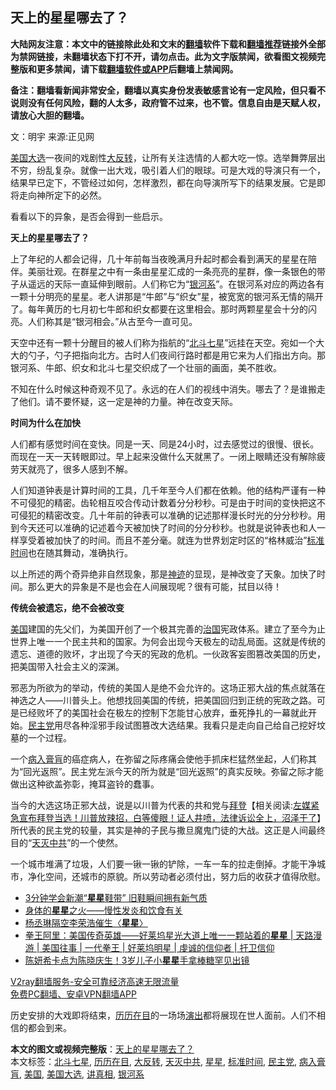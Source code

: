  <h2>天上的星星哪去了？</h2> <p class="notice"><b>大陆网友注意：本文中的链接除此处和文末的<a href="https://github.com/bannedbook/fanqiang" >翻墙</a>软件下载和<a href="https://github.com/killgcd/justmysocks/blob/master/README.md">翻墙推荐</a>链接外全部为禁网链接，未翻墙状态下打不开，请勿点击。此为文字版禁闻，欲看图文视频完整版和更多禁闻，请下载<a href="https://github.com/bannedbook/fanqiang">翻墙软件或APP</a>后翻墙上禁闻网。</p><p>备注：翻墙看新闻非常安全，翻墙以真实身份发表敏感言论有一定风险，但只看不说则没有任何风险，翻的人太多，政府管不过来，也不管。信息自由是天赋人权，请放心大胆的翻墙。</b></p>  <div class="entry"> <p></p> <p>文：明宇 来源:正见网</p> <p><a href="https://www.bannedbook.org/bnews/tag/%e7%be%8e%e5%9b%bd%e5%a4%a7%e9%80%89/" class="st_tag internal_tag" rel="tag" title="标签 美国大选 下的日志">美国大选</a>一夜间的戏剧性<a href="https://www.bannedbook.org/bnews/tag/%E5%A4%A7%E5%8F%8D%E8%BD%AC/" class="st_tag internal_tag" rel="tag" title="标签 大反转 下的日志">大反转</a>，让所有关注选情的人都大吃一惊。选举舞弊层出不穷，纷乱复杂。就像一出大戏，吸引着人们的眼球。可是大戏的导演只有一个，结果早已定下，不管经过如何，怎样激烈，都在向导演所写下的结果发展。它是即将走向神所定下的必然。</p> <p>看看以下的异象，是否会得到一些启示。</p>  <p><strong>天上的星星哪去了？</strong></p> <p>上了年纪的人都会记得，几十年前每当夜晚满月升起时都会看到满天的星星在陪伴。美丽壮观。在群星之中有一条由星星汇成的一条亮亮的星群，像一条银色的带子从遥远的天际一直延伸到眼前。人们称它为“<a href="https://www.bannedbook.org/bnews/tag/%e9%93%b6%e6%b2%b3%e7%b3%bb/" class="st_tag internal_tag" rel="tag" title="标签 银河系 下的日志">银河系</a>”。在银河系对应的两边各有一颗十分明亮的星星。老人讲那是“牛郎”与“织女”星，被宽宽的银河系无情的隔开了。每年黄历的七月初七牛郎和织女都要在这里相会。那时两颗星星会十分的闪亮。人们称其是“银河相会。”从古至今一直可见。</p> <p>天空中还有一颗十分醒目的被人们称为指航的“<a href="https://www.bannedbook.org/bnews/tag/%E5%8C%97%E6%96%97%E4%B8%83%E6%98%9F/" class="st_tag internal_tag" rel="tag" title="标签 北斗七星 下的日志">北斗七星</a>”远挂在天空。宛如一个大大的勺子，勺子把指向北方。古时人们夜间行路时都是用它来为人们指出方向。那银河系、牛郎、织女和北斗七星交织成了一个壮丽的画面，美不胜收。</p> <p>不知在什么时候这种奇观不见了。永远的在人们的视线中消失。哪去了？是谁搬走了他们。请不要怀疑，这一定是神的力量。神在改变天际。</p>  <p><strong>时间为什么在加快</strong></p> <p>人们都有感觉时间在变快。同是一天、同是24小时，过去感觉过的很慢、很长。而现在一天一天转眼即过。早上起来没做什么天就黑了。一闭上眼睛还没有解除疲劳天就亮了，很多人感到不解。</p> <p>人们知道钟表是计算时间的工具，几千年至今人们都在依赖。他的结构严谨有一种不可侵犯的精密。齿轮相互咬合传动计数着分分秒秒。可是由于时间的变快把这不可侵犯的精密改变。几十年前的钟表可以准确的记述那样漫长时光的分分秒秒。用到今天还可以准确的记述着今天被加快了时间的分分秒秒。也就是说钟表也和人一样享受着被加快了的时间。而且不差分毫。就连为世界划定时区的“格林威治”<a href="https://www.bannedbook.org/bnews/tag/%E6%A0%87%E5%87%86%E6%97%B6%E9%97%B4/" class="st_tag internal_tag" rel="tag" title="标签 标准时间 下的日志">标准时间</a>也在随其舞动，准确执行。</p> <p>以上所述的两个奇异绝非自然现象，那是<span class='wp_keywordlink'><a href="https://www.bannedbook.org/forum3/topic69.html" title="电子书：神迹" target="_blank">神迹</a></span>的显现，是神改变了天象。加快了时间。那么更大的异象是不是也会在人间展现呢？很有可能，拭目以待！</p>  <p><strong>传统会被遗忘，绝不会被改变</strong></p> <p><a href="https://www.bannedbook.org/bnews/tag/%e7%be%8e%e5%9b%bd/" class="st_tag internal_tag" rel="tag" title="标签 美国 下的日志">美国</a>建国的先父们，为美国开创了一个极其完善的<span class='wp_keywordlink'><a href="https://www.bannedbook.org/forum24/topic8925.html" title="《治国大道》" target="_blank">治国</a></span>宪政体系。建立了至今为止世界上唯一一个民主共和的国家。为何会出现今天极左的动乱局面。这就是传统的遗忘、道德的败坏，才出现了今天的宪政的危机。一伙政客妄图篡改美国的历史，把美国带入社会主义的深渊。</p> <p>邪恶为所欲为的举动，传统的美国人是绝不会允许的。这场正邪大战的焦点就落在神选之人——川普头上。他想找回美国的传统，把美国回归到正统的宪政之路。可是已经败坏了的美国社会在极左的控制下怎能甘心放弃，垂死挣扎的一幕就此开始。<a href="https://www.bannedbook.org/bnews/tag/%e6%b0%91%e4%b8%bb%e5%85%9a/" class="st_tag internal_tag" rel="tag" title="标签 民主党 下的日志">民主党</a>用尽各种淫邪手段试图篡改大选结果。我看只是走向自己给自己挖好坟墓的一个过程。</p> <p>一个<a href="https://www.bannedbook.org/bnews/tag/%E7%97%85%E5%85%A5%E8%86%8F%E8%82%93/" class="st_tag internal_tag" rel="tag" title="标签 病入膏肓 下的日志">病入膏肓</a>的癌症病人，在弥留之际疼痛会使他手抓床栏猛然坐起，人们称其为“回光返照”。民主党左派今天的所为就是“回光返照”的真实反映。弥留之际才能做出这种欲盖弥彰，掩耳盗铃的蠢事。</p>  <p>当今的大选这场正邪大战，说是以川普为代表的共和党与<span class='wp_keywordlink'><a href="https://www.bannedbook.org/bnews/comments/20201018/1415809.html" title="“硬盘门”再爆：拿中共华信10％股的“大人物”正是拜登" target="_blank">拜登</a></span>【相关阅读:<a href='https://www.bannedbook.org/bnews/bannedvideo/20201108/1427782.html' target='_blank'>左媒紧急宣布拜登当选！川普放辣招，白等傻眼！证人井喷，法律诉讼全上，沼泽干了</a>】所代表的民主党的较量，其实是神的子民与撒旦魔鬼门徒的大战。这正是人间最终目的“<a href="https://www.bannedbook.org/bnews/tag/%e5%a4%a9%e7%81%ad%e4%b8%ad%e5%85%b1/" class="st_tag internal_tag" rel="tag" title="标签 天灭中共 下的日志">天灭中共</a>”的一个使然。</p> <p>一个城市堆满了垃圾，人们要一锹一锹的铲除，一车一车的拉走倒掉。才能干净城市，净化空间，还城市的原貌。所以劳动者必须付出，努力后的收获才值得欣慰。</p> <ul class='op-related-articles' title='相关阅读'> <li><a href='https://www.bannedbook.org/bnews/comments/20201108/1427564.html' target='_blank'>3分钟学会新潮“<b>星星</b>鞋带” 旧鞋瞬间拥有新气质</a></li> <li><a href='https://www.bannedbook.org/bnews/comments/20201029/1422243.html' target='_blank'>身体的<b>星星</b>之火——慢性发炎和饮食有关</a></li> <li><a href='https://www.bannedbook.org/bnews/yule/20200817/1381265.html' target='_blank'>杨丞琳隔空李荣浩催生〈<b>星星</b>〉</a></li> <li><a href='https://www.bannedbook.org/bnews/yule/20200705/1356008.html' target='_blank'>拳王阿里：美国传奇英雄——好莱坞星光大道上唯一一颗站着的<b>星星</b> | 天路漫游 | 美国往事 | 一代拳王 | 好莱坞明星 | 虔诚的信仰者 | 扞卫信仰</a></li> <li><a href='https://www.bannedbook.org/bnews/yule/20200705/1355806.html' target='_blank'>陈妍希卡点为陈晓庆生！3岁儿子小<b>星星</b>手拿棒糖罕见出镜</a></li> </ul> <p class="texttj"> <a href="https://www.bannedbook.org/forum23/topic22702.html" target="_blank">V2ray翻墙服务-安全可靠经济高速无限流量</a><br/> <a href="https://github.com/bannedbook/fanqiang/wiki/%E7%A6%81%E9%97%BB%E7%BD%91%E5%AE%89%E5%8D%93%E7%BF%BB%E5%A2%99%E6%96%B0%E9%97%BBAPP" target="_blank">免费PC翻墙、安卓VPN翻墙APP</a></p><p>历史安排的大戏即将结束，<a href="https://www.bannedbook.org/bnews/tag/%E5%8E%86%E5%8E%86%E5%9C%A8%E7%9B%AE/" class="st_tag internal_tag" rel="tag" title="标签 历历在目 下的日志">历历在目</a>的一场场<span class='wp_keywordlink_affiliate'><a href="https://zh-cn.shenyunperformingarts.org/" title="演出" target="_blank">演出</a></span>都将展现在世人面前。人们不相信的都会到来。</p><a name='sharetosocial'></a>       <div><b>本文的图文或视频完整版</b>：<a href='https://www.bannedbook.org/bnews/comments/20201113/1430496.html'>天上的星星哪去了？</a></div>  </div><!--END ENTRY--> <div class="postfooter"> <div>本文标签：<a href="https://www.bannedbook.org/bnews/tag/%E5%8C%97%E6%96%97%E4%B8%83%E6%98%9F/" rel="tag">北斗七星</a>, <a href="https://www.bannedbook.org/bnews/tag/%E5%8E%86%E5%8E%86%E5%9C%A8%E7%9B%AE/" rel="tag">历历在目</a>, <a href="https://www.bannedbook.org/bnews/tag/%E5%A4%A7%E5%8F%8D%E8%BD%AC/" rel="tag">大反转</a>, <a href="https://www.bannedbook.org/bnews/tag/%e5%a4%a9%e7%81%ad%e4%b8%ad%e5%85%b1/" rel="tag">天灭中共</a>, <a href="https://www.bannedbook.org/bnews/tag/%E6%98%9F%E6%98%9F/" rel="tag">星星</a>, <a href="https://www.bannedbook.org/bnews/tag/%E6%A0%87%E5%87%86%E6%97%B6%E9%97%B4/" rel="tag">标准时间</a>, <a href="https://www.bannedbook.org/bnews/tag/%e6%b0%91%e4%b8%bb%e5%85%9a/" rel="tag">民主党</a>, <a href="https://www.bannedbook.org/bnews/tag/%E7%97%85%E5%85%A5%E8%86%8F%E8%82%93/" rel="tag">病入膏肓</a>, <a href="https://www.bannedbook.org/bnews/tag/%e7%be%8e%e5%9b%bd/" rel="tag">美国</a>, <a href="https://www.bannedbook.org/bnews/tag/%e7%be%8e%e5%9b%bd%e5%a4%a7%e9%80%89/" rel="tag">美国大选</a>, <a href="https://www.bannedbook.org/bnews/tag/%e8%ae%b2%e7%9c%9f%e7%9b%b8/" rel="tag">讲真相</a>, <a href="https://www.bannedbook.org/bnews/tag/%e9%93%b6%e6%b2%b3%e7%b3%bb/" rel="tag">银河系</a></div>  </div><!--END POSTFOOTER--> 